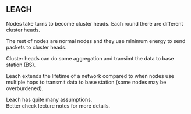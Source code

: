 LEACH
------------------

Nodes take turns to become cluster heads.
Each round there are different cluster heads.

The rest of nodes are normal nodes and 
they use minimum energy to send packets to cluster heads.

Cluster heads can do some aggregation and transimt the data to base station (BS).

Leach extends the lifetime of a network compared to 
when nodes use multiple hops to transmit data to base station (some nodes may be overburdened).

Leach has quite many assumptions.  
Better check lecture notes for more details.

